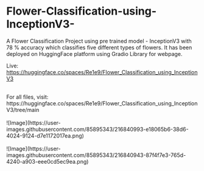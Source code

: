 # Flower-Classification-using-InceptionV3-
A Flower Classification Project using pre trained model - InceptionV3 with 78 % accuracy which classifies five different types of flowers. It has been deployed on HuggingFace platform using Gradio Library for webpage.
</br>

Live: https://huggingface.co/spaces/Re1e9/Flower_Classification_using_InceptionV3
</br>

</br>
For all files, visit: https://huggingface.co/spaces/Re1e9/Flower_Classification_using_InceptionV3/tree/main
</br>

</br>
![Image](https://user-images.githubusercontent.com/85895343/216840993-e18065b6-38d6-4024-9124-d7e1172017ea.png)
</br>

</br>
![Image](https://user-images.githubusercontent.com/85895343/216840943-87f4f7e3-765d-4240-a903-eee0cd5ec9ea.png)
</br>

